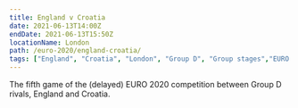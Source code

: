 ```yaml
---
title: England v Croatia
date: 2021-06-13T14:00Z
endDate: 2021-06-13T15:50Z
locationName: London
path: /euro-2020/england-croatia/
tags: ["England", "Croatia", "London", "Group D", "Group stages","EURO 2020"]
---
```


The fifth game of the (delayed) EURO 2020 competition between Group D rivals, England and Croatia.